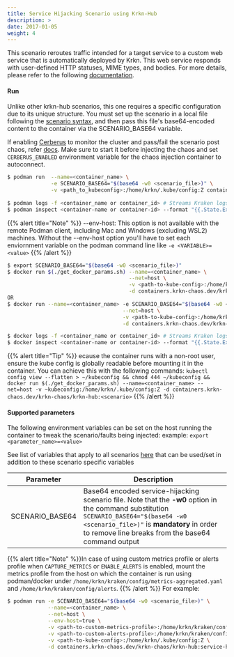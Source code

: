 ```yaml
---
title: Service Hijacking Scenario using Krkn-Hub
description: >
date: 2017-01-05
weight: 4
---
```

This scenario reroutes traffic intended for a target service to a custom web service that is automatically deployed by Krkn. 
This web service responds with user-defined HTTP statuses, MIME types, and bodies. 
For more details, please refer to the following [documentation](/docs/scenarios/service-hijacking-scenario/_index.md).
#### Run

Unlike other krkn-hub scenarios, this one requires a specific configuration due to its unique structure. 
You must set up the scenario in a local file following the [scenario syntax](https://github.com/krkn-chaos/krkn/blob/main/scenarios/kube/service_hijacking.yaml), 
and then pass this file's base64-encoded content to the container via the SCENARIO_BASE64 variable.

If enabling [Cerberus](/docs/cerberus/) to monitor the cluster and pass/fail the scenario post chaos, refer [docs](/docs/cerberus/). 
Make sure to start it before injecting the chaos and set `CERBERUS_ENABLED` 
environment variable for the chaos injection container to autoconnect.

```bash
$ podman run  --name=<container_name> \
              -e SCENARIO_BASE64="$(base64 -w0 <scenario_file>)" \
              -v <path_to_kubeconfig>:/home/krkn/.kube/config:Z containers.krkn-chaos.dev/krkn-chaos/krkn-hub:service-hijacking
              
$ podman logs -f <container_name or container_id> # Streams Kraken logs
$ podman inspect <container-name or container-id> --format "{{.State.ExitCode}}" # Outputs exit code which can considered as pass/fail for the scenario
```
{{% alert title="Note" %}} --env-host: This option is not available with the remote Podman client, including Mac and Windows (excluding WSL2) machines. 
Without the --env-host option you'll have to set each enviornment variable on the podman command line like  `-e <VARIABLE>=<value>`
{{% /alert %}}


```bash
$ export SCENARIO_BASE64="$(base64 -w0 <scenario_file>)"
$ docker run $(./get_docker_params.sh) --name=<container_name> \
                                       --net=host \
                                       -v <path-to-kube-config>:/home/krkn/.kube/config:Z \
                                       -d containers.krkn-chaos.dev/krkn-chaos/krkn-hub:service-hijacking
OR 
$ docker run --name=<container_name> -e SCENARIO_BASE64="$(base64 -w0 <scenario_file>)" \
                                     --net=host \
                                     -v <path-to-kube-config>:/home/krkn/.kube/config:Z \
                                     -d containers.krkn-chaos.dev/krkn-chaos/krkn-hub:service-hijacking

$ docker logs -f <container_name or container_id> # Streams Kraken logs
$ docker inspect <container-name or container-id> --format "{{.State.ExitCode}}" # Outputs exit code which can considered as pass/fail for the scenario
```

{{% alert title="Tip" %}} ecause the container runs with a non-root user, ensure the kube config is globally readable before mounting it in the container. You can achieve this with the following commands:
```kubectl config view --flatten > ~/kubeconfig && chmod 444 ~/kubeconfig && docker run $(./get_docker_params.sh) --name=<container_name> --net=host -v ~kubeconfig:/home/krkn/.kube/config:Z -d containers.krkn-chaos.dev/krkn-chaos/krkn-hub:<scenario>``` {{% /alert %}}
#### Supported parameters

The following environment variables can be set on the host running the container to tweak the scenario/faults being injected:
example: 
`export <parameter_name>=<value>`

See list of variables that apply to all scenarios [here](all_scenarios_env.md) that can be used/set in addition to these scenario specific variables

| Parameter             | Description                                                                                                                                                                                                                               |
|-----------------------|-------------------------------------------------------------------------------------------------------------------------------------------------------------------------------------------------------------------------------------------|
|  SCENARIO_BASE64 | Base64 encoded service-hijacking scenario file. Note that the __-w0__ option in the command substitution `SCENARIO_BASE64="$(base64 -w0 <scenario_file>)"` is __mandatory__ in order to remove line breaks from the base64 command output |

{{% alert title="Note" %}}In case of using custom metrics profile or alerts profile when `CAPTURE_METRICS` or `ENABLE_ALERTS` is enabled, mount the metrics profile from the host on which the container is run using podman/docker under `/home/krkn/kraken/config/metrics-aggregated.yaml` and `/home/krkn/kraken/config/alerts`. {{% /alert %}}
 For example:
```bash
$ podman run -e SCENARIO_BASE64="$(base64 -w0 <scenario_file>)" \
             --name=<container_name> \
             --net=host \
             --env-host=true \
             -v <path-to-custom-metrics-profile>:/home/krkn/kraken/config/metrics-aggregated.yaml \
             -v <path-to-custom-alerts-profile>:/home/krkn/kraken/config/alerts \
             -v <path-to-kube-config>:/home/krkn/.kube/config:Z \
             -d containers.krkn-chaos.dev/krkn-chaos/krkn-hub:service-hijacking
```